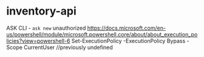 # inventory-api

ASK CLI - `ask new` unauthorized
https://docs.microsoft.com/en-us/powershell/module/microsoft.powershell.core/about/about_execution_policies?view=powershell-6
Set-ExecutionPolicy -ExecutionPolicy Bypass -Scope CurrentUser //previously undefined